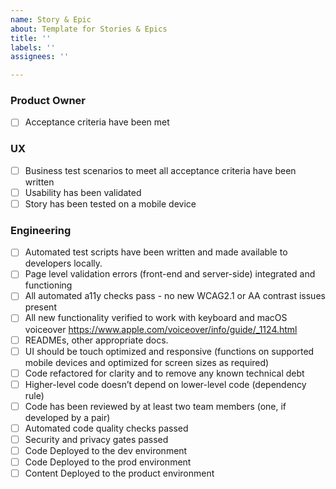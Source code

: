 ```yaml
---
name: Story & Epic
about: Template for Stories & Epics
title: ''
labels: ''
assignees: ''

---
```


### Product Owner 
- [ ]  Acceptance criteria have been met

### UX
- [ ] Business test scenarios to meet all acceptance criteria have been written
- [ ] Usability has been validated
- [ ] Story has been tested on a mobile device 

### Engineering
- [ ] Automated test scripts have been written and made available to developers locally.
- [ ] Page level validation errors (front-end and server-side) integrated and functioning
- [ ] All automated a11y checks pass - no new WCAG2.1 or AA contrast issues present
 - [ ] All new functionality verified to work with keyboard and macOS voiceover https://www.apple.com/voiceover/info/guide/_1124.html 
 - [ ] READMEs, other appropriate docs.
 - [ ] UI should be touch optimized and responsive (functions on supported mobile devices and optimized for screen sizes as required)
- [ ] Code refactored for clarity and to remove any known technical debt 
- [ ] Higher-level code doesn’t depend on lower-level code (dependency rule) 
- [ ] Code has been reviewed by at least two team members (one, if developed by a pair) 
- [ ] Automated code quality checks passed
- [ ] Security and privacy gates passed
- [ ] Code Deployed to the dev environment
- [ ] Code Deployed to the prod environment
- [ ] Content Deployed to the product environment
